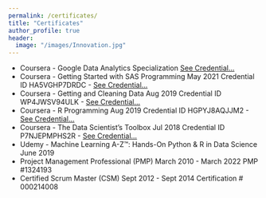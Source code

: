 ```yaml
---
permalink: /certificates/
title: "Certificates"
author_profile: true
header:
  image: "/images/Innovation.jpg"
---
```



* Coursera - Google Data Analytics Specialization [See Credential...](https://coursera.org/share/8e086563115d3807abf5b09a3d2f8d32)
* Coursera - Getting Started with SAS Programming May 2021 Credential ID HA5VGHP7DRDC - [See Credential...](https://www.coursera.org/account/accomplishments/verify/HA5VGHP7DRDC)
* Coursera - Getting and Cleaning Data Aug 2019 Credential ID WP4JWSV94ULK - [See Credential...](https://www.coursera.org/account/accomplishments/verify/WP4JWSV94ULK)
* Coursera - R Programming Aug 2019 Credential ID HGPYJ8AQJJM2 - [See Credential...](https://www.coursera.org/account/accomplishments/verify/HGPYJ8AQJJM2)
* Coursera - The Data Scientist’s Toolbox Jul 2018 Credential ID P7NJEPMPHS2R - [See Credential...](https://www.coursera.org/account/accomplishments/verify/P7NJEPMPHS2R)
* Udemy - Machine Learning A-Z™: Hands-On Python & R in Data Science June 2019
* Project Management Professional (PMP) March 2010 - March 2022 PMP #1324193
* Certified Scrum Master (CSM) Sept 2012 - Sept 2014 Certification # 000214008
